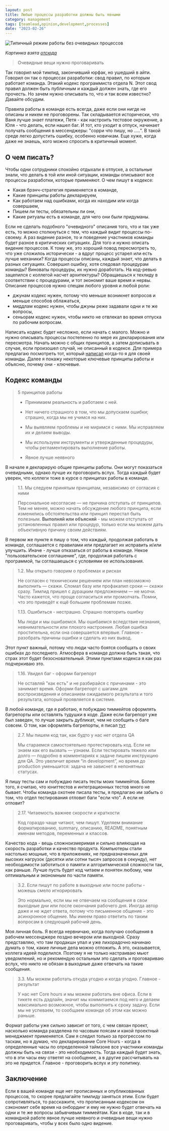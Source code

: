 ```yaml
---
layout: post
title: Любые процессы разработки должны быть явными
category: management
tags: [teamlead,opinion,development,processes]
date: "2023-02-26"
---
```


![Типичный режим работы без очевидных процессов](/images/blog/management/2023-02-26-processes/main.jpg)

_Картинка взята [отсюда](https://t.me/komikaki)_

> Очевидные вещи нужно проговаривать

Так говорил мой тимлид, закончивший юрфак, но ушедший в айти. Говорил он так о процессах разработки: свод правил, по которым работает команда. Этакий кодекс программиста отдела N. Этот свод правил должен быть публичным и каждый должен знать, где его прочесть. Но зачем нужно описывать то, что и так всем известно? Давайте обсудим.

Правила работы в команде есть всегда, даже если они нигде не описаны и никем не проговорены. Так складывается исторически, что Ваня лучше знает платежи, Петя - как настроить тестовое окружение, а Юля - что делать, если нашел баг. И тот, кто уходит в отпуск, начинает получать сообщения в мессенджеры: "сорри что пишу, но .....". В такой среде легко допустить ошибку, особенно новичкам. Еще хуже, когда даже не знаешь, кого можно спросить в критичный момент.

## О чем писать?

Чтобы одни сотрудники спокойно отдыхали в отпуске, а остальные знали, что делать в той или иной ситуации, команды описывают все процессы разработки, которые применяют. О чем пишут в кодексе:

- Какая брэнч-стратегия применяется в команде,
- Какие принципы работы декларируем,
- Как работаем над ошибками, когда их находим или когда совершаем,
- Пишем ли тесты, обязательны ли они,
- Какие ритуалы есть в команде, для чего они были придуманы.

Если не сделать подобного "очевидного" описания того, что и так уже есть, то можно столкнуться с тем, что каждый видит процессы по-своему. А раз видение разное, то и поведение участников команды будет разное в критических ситуациях. Для того и нужно описать видение процессов. К тому же, это хороший повод пересмотреть то, что уже сложилоь исторически - а вдруг процесс устарел или есть лучше механики? Когда процессы описаны, каждый знает, что делать в разных ситуациях. Совершил ошибку, хотя следовал процедурам команды? Виноваты процедуры, их нужно доработать. На код-ревью зацепился с коллегой насчет архитектуры? Обращаешься к техлиду в соответствии с процедурами, и тот экономит ваше время и нервы. Описание процессов нужно спецам любого уровня и любой роли:

- джунам кодекс нужен, потому что меньше возникнет вопросов и меньше способов облажаться,
- миддлам кодекс нужен, чтобы джуны реже задавали одни и те же вопросы,
- сеньорам кодекс нужен, чтобы никто не отвлекал во время отпуска по рабочим вопросам.

Написать кодекс будет несложно, если начать с малого. Можно и нужно описывать процессы постепенно по мере их декларирования или пересмотра. Начать можно с общих принципов, а затем дописывать в случае, если произошел случай, не описанный в кодексе. Для примера предлагаю посмотреть тот, который [написал](https://github.com/maximgorbatyuk/project-documents/blob/main/code-of-conduct.md) когда-то я для своей команды. Далее я покажу некоторые ключевые принципы работы и объясню, почему они - ключевые.

## Кодекс команды

> 5 принципов работы
>
> - Принимаем реальность и работаем с ней.
>
> - Нет ничего страшного в том, что мы допускаем ошибки; страшно, когда мы не учимся на них.
>
> - Мы выявляем проблемы и не миримся с ними. Мы исправляем их и делаем выводы.
>
> - Мы используем инструменты и утвержденные процедуры, чтобы регламентировать выполнение работы.
>
> - Явное лучше неявного

В начале я декларирую общие принципы работы. Они могут показаться очевидными, однако лучше их проговорить вслух. Тогда каждый будет уверен, что коллеги тоже в курсе о принципах работы в команде.

> 1.1. Мы следуем принятым принципам, независимо от согласия с ними
>
> Персональное несогласие — не причина отступать от принципов. Тем не менее, можно начать обсуждение любого принципа, если изменились обстоятельства или принцип перестал быть полезным. __Выполняй или объясняй__ - мы можем отступать от установленных правил или процедур, только если мы можем дать объективную причину своим действиям.

В первом же пункте я пишу о том, что каждый, продолжая работать в команде, соглашается с правилами или предлагает их исправить и/или улучшить. Иначе - лучше отказаться от работы в команде. Некое "пользовательское соглашение", где, продолжая работать с программой, ты соглашаешься с условиями ее использования.

> 1.2. Мы открыто говорим о проблемах и рисках
>
> Не согласен с техническим решением или план невозможно выполнить — скажи. Сломал базу или профакапил сроки — скажи сразу. Тимлид пришел с дурацким предложением — не молчи. Часто кажется, что проще согласиться или промолчать. Помни, что это приведёт к ещё большим проблемам позже.

> 1.13. Ошибиться - нестрашно. Страшно повторить ошибку
>
> Мы люди и мы ошибаемся. Мы ошибаемся вследствие незнания, невнимательности или плохого настроения. Любая ошибка простительна, если она совершается впервые. Главное - разобрать причины ошибки и сделать из них вывод.

Этот пункт важный, потому что люди часто боятся сообщать о своих ошибках до последнего. Атмосфера в команде должна быть такая, что страх этот будет безосновательный. Этими пунктами кодекса я как раз подчеркиваю это.

> 1.16. Увидел баг - оформи багрепорт
>
> Не оставляй "как есть" и не разбирайся с причинами - это занимает время. Оформи багрепорт с шагами для воспроизведения и описанием ожидаемого результата и того результата, который проявляется в системе.

В любой команде, где я работаю, я побуждаю тиммейтов оформлять багрепорты или оставлять тудушки в коде. Даже если багрепорт уже был заведен, то лучше закрыть дубликат, чем не сообщить о баге совсем. О том, как оформлять багрепорты, я писал [тут](/blog/development/2021-12-28-how-to-create-effective-bug-reports/)

> 2.7. Мы пишем код так, как будто у нас нет отдела QA
>
> Мы стараемся самостоятельно протестировать код. Если не знаем как его вызвать — узнаем. Если тестировать тяжело или долго — подробно в комментариях к задаче пишем инструкцию для QA. Это увеличит время “in development”, но время до production уменьшится: задача не зависнет в непонятных статусах.

Я пишу тесты сам и побуждаю писать тесты моих тиммейтов. Более того, я считаю, что юниттестов и интеграционных тестов много не бывает. Чтобы команда охотнее писала тесты, я предлагаю им забыть о том, что отдел тестирования отловит баги "если что". А если не отловит?

> 2.17. Читаемость важнее скорости и краткости
>
> Код гораздо чаще читают, чем пишут. Уделяем внимание форматированию, summary, описанию, README, понятным именам методов, переменных и классов.

Качество кода - вещь сложноизмеримая и сильно влияющая на скорость разработки и качество продукта. Компьютеры стали настолько мощные, что в приложениях, не предназначенных для высоких нагрузок (десятки или сотни тысяч запросов в секунду), нет необходимости заботиться о памяти и алгоритмической сложности так, как раньше. Лучше пусть будет код читаем и понятен любому, чем оптимальным и экономным по части памяти.

> 3.2. Если пишут по работе в выходные или после работы - можешь смело игнорировать
>
> Это нормально, если мы не отвечаем на сообщения в свои выходные дни или после окончания рабочего дня. Иногда автор даже и не ждет ответа, потому что письменное общение - это асинхронное общение. Мы имеем право ответить по таким вопросам в следующий рабочий день.

Моя личная боль. Я всегда нервничаю, когда получаю сообщения в рабочем мессенджере поздно вечером или выходной. Сразу представляю, что там продакшн упал и уже лихорадочно начинаю думать о том, какие личные дела можно отложить. А это, оказывается, коллега идеей поделился. Поэтому я не только настраиваю мьют уведомлений, но и рекомендую остальным это сделать и проговариваю вслух, что никто не обязан в выходные даже отвечать на такие сообщения.

> 3.3. Мы можем работать откуда угодно и когда угодно. Главное - результат
>
> У нас нет Core hours и мы можем работать вне офиса. Если в тикете есть дэдлайн, значит мы коммитаемся под него и делаем максимально возможное, чтобы выполнить к сроку задачу. Если мы не успеваем, то сообщаем команде об этом как можно раньше.

Формат работы уже сильно зависит от того, с чем связан проект, насколько команда разделена по часовым поясам и какой проектный менеджмент применяется. Сам я следил только за прогрессом по таскам, но я думаю, что декларирование Core Hours - когда в определенные часы по определенной таймзоне все участники команды должны быть на связи - это необходимость. Тогда каждый будет знать, что в эти часы ему ответят на сообщение, а в другие рассчитывать на это не придется. Главное - проговорить вслух и эту политику.

## Заключение

Если в вашей команде еще нет прописанных и опубликованных процессов, то скорее предлагайте тимлиду заняться этим. Если будет сопротивляться, то расскажите, что прописанным кодексом он сэкономит себе время на онбординг и ему не нужно будет отвечать на одни и те же вопросы забывчивым тиммейтам. Как в коде, так и в командной работе явное лучше неявного и очевидные вещи нужно проговаривать, чтобы у всех было одно видение.
